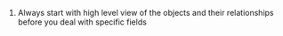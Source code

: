 1. Always start with high level view of the objects and their relationships before you deal with specific fields

